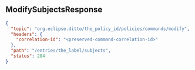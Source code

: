 ## ModifySubjectsResponse

```json
{
  "topic": "org.eclipse.ditto/the_policy_id/policies/commands/modify",
  "headers": {
    "correlation-id": "<preserved-command-correlation-id>"
  },
  "path": "/entries/the_label/subjects",
  "status": 204
}
```
